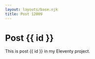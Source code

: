 ```yaml
---
layout: layouts/base.njk
title: Post 12009
---
```


# Post {{ id }}

This is post {{ id }} in my Eleventy project.

